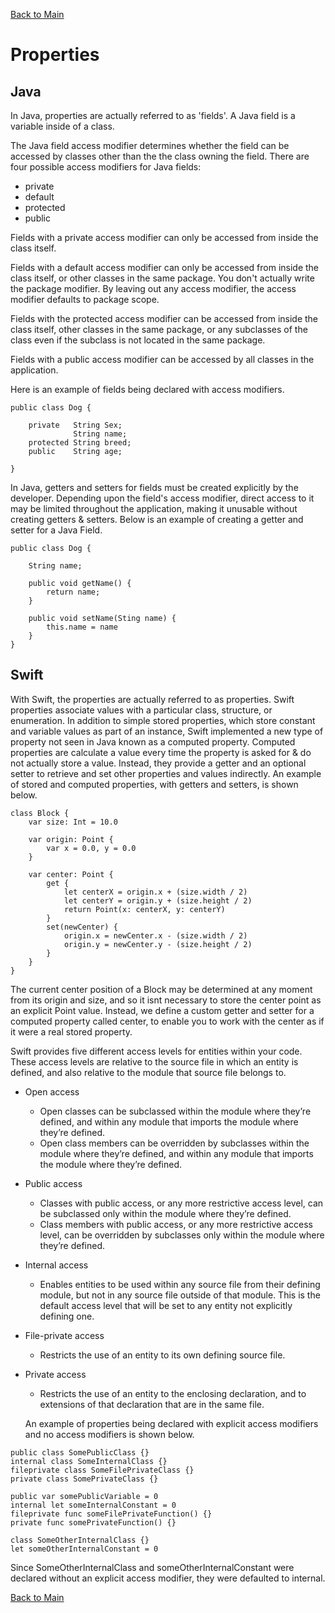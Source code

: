 [Back to Main](README.md/#properties)

# Properties

## Java
In Java, properties are actually referred to as 'fields'. A Java field is a variable inside of a class.

The Java field access modifier determines whether the field can be accessed by classes other than the the class owning the field. There are four possible access modifiers for Java fields:

* private
* default
* protected
* public

Fields with a private access modifier can only  be accessed from inside the class itself.

Fields with a default access modifier can only be accessed from inside the class itself, or other classes in the same package. You don't actually write the package modifier. By leaving out any access modifier, the access modifier defaults to package scope.

Fields with the protected access modifier can be accessed from inside the class itself, other classes in the same package, or any subclasses of the class even if the subclass is not located in the same package.

Fields with a public access modifier can be accessed by all classes in the application.

Here is an example of fields being declared with access modifiers.

```
public class Dog {

    private   String Sex;
              String name;
    protected String breed;
    public    String age;

}
```

In Java, getters and setters for fields must be created explicitly by the developer. Depending upon the field's access modifier, direct access to it may be limited throughout the application, making it unusable without creating getters & setters. Below is an example of creating a getter and setter for a Java Field.

```
public class Dog {

    String name;

    public void getName() {
        return name;
    }
    
    public void setName(Sting name) {
        this.name = name
    }
}
```


## Swift
With Swift, the properties are actually referred to as properties. Swift properties associate values with a particular class, structure, or enumeration. In addition to simple stored properties, which store constant and variable values as part of an instance, Swift implemented a new type of property not seen in Java known as a computed property. Computed properties are calculate a value every time the property is asked for & do not actually store a value. Instead, they provide a getter and an optional setter to retrieve and set other properties and values indirectly. An example of stored and computed properties, with getters and setters, is shown below.

```
class Block {
    var size: Int = 10.0

    var origin: Point {
        var x = 0.0, y = 0.0
    }
    
    var center: Point {
        get {
            let centerX = origin.x + (size.width / 2)
            let centerY = origin.y + (size.height / 2)
            return Point(x: centerX, y: centerY)
        }
        set(newCenter) {
            origin.x = newCenter.x - (size.width / 2)
            origin.y = newCenter.y - (size.height / 2)
        }
    }
}
```
The current center position of a Block may be determined at any moment from its origin and size, and so it isnt necessary to store the center point as an explicit Point value. Instead, we define a custom getter and setter for a computed property called center, to enable you to work with the center as if it were a real stored property.

Swift provides five different access levels for entities within your code. These access levels are relative to the source file in which an entity is defined, and also relative to the module that source file belongs to.

* Open access 
    * Open classes can be subclassed within the module where they’re defined, and within any module that imports the module where they’re defined.
    * Open class members can be overridden by subclasses within the module where they’re defined, and within any module that imports the module where they’re defined.
* Public access 
    * Classes with public access, or any more restrictive access level, can be subclassed only within the module where they’re defined.
    * Class members with public access, or any more restrictive access level, can be overridden by subclasses only within the module where they’re defined.

* Internal access
    * Enables entities to be used within any source file from their defining module, but not in any source file outside of that module. This is the default access level that will be set to any entity not explicitly defining one.

* File-private access 
    * Restricts the use of an entity to its own defining source file. 
    
* Private access
    * Restricts the use of an entity to the enclosing declaration, and to extensions of that declaration that are in the same file.
    
    An example of properties being declared with explicit access modifiers and no access modifiers is shown below.
    
```
public class SomePublicClass {}
internal class SomeInternalClass {}
fileprivate class SomeFilePrivateClass {}
private class SomePrivateClass {}

public var somePublicVariable = 0
internal let someInternalConstant = 0
fileprivate func someFilePrivateFunction() {}
private func somePrivateFunction() {}

class SomeOtherInternalClass {}
let someOtherInternalConstant = 0  
```
Since SomeOtherInternalClass and someOtherInternalConstant were declared without an explicit access modifier, they were defaulted to internal.

[Back to Main](README.md/#properties)





